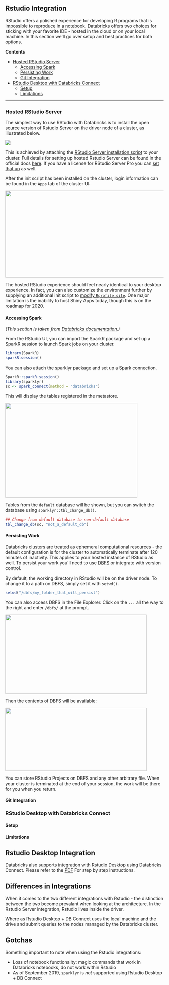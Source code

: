 ## Rstudio Integration

RStudio offers a polished experience for developing R programs that is impossible to reproduce in a notebook.  Databricks offers two choices for sticking with your favorite IDE - hosted in the cloud or on your local machine.  In this section we'll go over setup and best practices for both options.

**Contents**

* [Hosted RStudio Server](#hosted-rstudio-server)
  * [Accessing Spark](#accessing-spark)
  * [Persisting Work](#persisting-work)
  * [Git Integration](#git-integration)
* [RStudio Desktop with Databricks Connect](#rstudio-desktop-with-databricks-connect)
  * [Setup](#connecting-to-spark)
  * [Limitations](#limitations)
 
 ___
 
### Hosted RStudio Server
The simplest way to use RStudio with Databricks is to install the open source version of Rstudio Server on the driver node of a cluster, as illustrated below.

<img src="https://github.com/marygracemoesta/R-User-Guide/blob/master/Developing_on_Databricks/images/rstudioServerarchitecture.png?" raw = true>

This is achieved by attaching the [RStudio Server installation script](https://github.com/marygracemoesta/R-User-Guide/blob/master/Developing_on_Databricks/Customizing.md#rstudio-server-installation) to your cluster.  Full details for setting up hosted Rstudio Server can be found in the official docs [here](https://docs.databricks.com/spark/latest/sparkr/rstudio.html#get-started-with-rstudio-server-open-source).  If you have a license for RStudio Server Pro you can [set that up](https://docs.databricks.com/spark/latest/sparkr/rstudio.html#install-rstudio-server-pro) as well.

After the init script has been installed on the cluster, login information can be found in the `Apps` tab of the cluster UI:

<img src ="https://github.com/marygracemoesta/R-User-Guide/blob/master/Developing_on_Databricks/images/Rstudio_integration.png?" height = 275 width = 2000>

The hosted RStudio experience should feel nearly identical to your desktop experience.  In fact, you can also customize the environment further by supplying an additional init script to [modify `Rprofile.site`](https://github.com/marygracemoesta/R-User-Guide/blob/master/Developing_on_Databricks/Customizing.md#modifying-rprofile-in-rstudio).  One major limitation is the inability to host Shiny Apps today, though this is on the roadmap for 2020.

#### Accessing Spark

_(This section is taken from [Databricks documentation](https://docs.databricks.com/spark/latest/sparkr/rstudio.html#get-started-with-rstudio-server-open-source).)_

From the RStudio UI, you can import the SparkR package and set up a SparkR session to launch Spark jobs on your cluster.

```r
library(SparkR)
sparkR.session()
```

You can also attach the sparklyr package and set up a Spark connection.

```r
SparkR::sparkR.session()
library(sparklyr)
sc <- spark_connect(method = "databricks")
```

This will display the tables registered in the metastore.  

<img src="https://docs.databricks.com/_images/rstudiosessionuisparklyr.png" height=300 width=420>


Tables from the `default` database will be shown, but you can switch the database using `sparklyr::tbl_change_db()`.

```r
## Change from default database to non-default database
tbl_change_db(sc, "not_a_default_db")
```

#### Persisting Work

Databricks clusters are treated as ephemeral computational resources - the default configuration is for the cluster to automatically terminate after 120 minutes of inactivity. This applies to your hosted instance of RStudio as well.  To persist your work you'll need to use [DBFS](https://github.com/marygracemoesta/R-User-Guide/blob/master/Getting_Started/DBFS.md) or integrate with version control.  

By default, the working directory in RStudio will be on the driver node.  To change it to a path on DBFS, simply set it with `setwd()`.

```r
setwd("/dbfs/my_folder_that_will_persist")
```

You can also access DBFS in the File Explorer.  Click on the `...` all the way to the right and enter `/dbfs/` at the prompt.

<img src="https://github.com/marygracemoesta/R-User-Guide/blob/master/Developing_on_Databricks/images/rstudio-gotofolder.png" height = 250 width = 450>

Then the contents of DBFS will be available:

<img src="https://github.com/marygracemoesta/R-User-Guide/blob/master/Developing_on_Databricks/images/file_explorer_rstudio_dbfs.png" height=200 width=450>

You can store RStudio Projects on DBFS and any other arbitrary file.  When your cluster is terminated at the end of your session, the work will be there for you when you return.

#### Git Integration

### RStudio Desktop with Databricks Connect

#### Setup

#### Limitations

## Rstudio Desktop Integration
Databricks also supports integration with Rstudio Desktop using Databricks Connect. Please refer to the [PDF](https://github.com/marygracemoesta/R-User-Guide/blob/master/Developing_on_Databricks/DB%20Connect%20with%20RStudio%20Dekstop.pdf) For step by step instructions. 

## Differences in Integrations
When it comes to the two different integrations with Rstudio - the distinction between the two become prevalant when looking at the architecture. In the Rstudio Server integration, Rstudio lives inside the driver. 


Where as Rstudio Desktop + DB Connect uses the local machine and the drive and submit queries to the nodes managed by the Databricks cluster. 

## Gotchas 
Something important to note when using the Rstudio integrations:
- Loss of notebook functionality: magic commands that work in Databricks notebooks, do not work within Rstudio
- As of September 2019, `sparklyr` is *not* supported using Rstudio Desktop + DB Connect 
